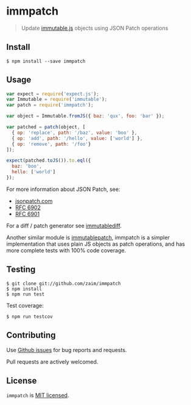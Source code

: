 # immpatch
> Update [immutable.js](https://github.com/facebook/immutable-js) objects using JSON Patch operations

## Install

```
$ npm install --save immpatch
```

## Usage

```javascript
var expect = require('expect.js');
var Immutable = require('immutable');
var patch = require('immpatch');

var object = Immutable.fromJS({ baz: 'qux', foo: 'bar' });

var patched = patch(object, [
  { op: 'replace', path: '/baz', value: 'boo' },
  { op: 'add', path: '/hello', value: ['world'] },
  { op: 'remove', path: '/foo'}
]);

expect(patched.toJS()).to.eql({
  baz: 'boo',
  hello: ['world']
});
```

For more information about JSON Patch, see:

* [jsonpatch.com](http://jsonpatch.com)
* [RFC 6902](https://tools.ietf.org/html/rfc6902)
* [RFC 6901](https://tools.ietf.org/html/rfc6901)

For a diff / patch generator see
[immutablediff](https://www.npmjs.com/package/immutablediff).

Another similar module is
[immutablepatch](https://www.npmjs.com/package/immutablepatch), immpatch is a
simpler implementation that uses plain JS objects as patch operations, and has
more complete tests with 100% code coverage.

## Testing

```
$ git clone git://github.com/zaim/immpatch
$ npm install
$ npm run test
```

Test coverage:

```
$ npm run testcov
```

## Contributing

Use [Github issues](https://github.com/zaim/immpatch/issues) for bug reports
and requests.

Pull requests are actively welcomed.

## License

`immpatch` is [MIT licensed](./LICENSE).
